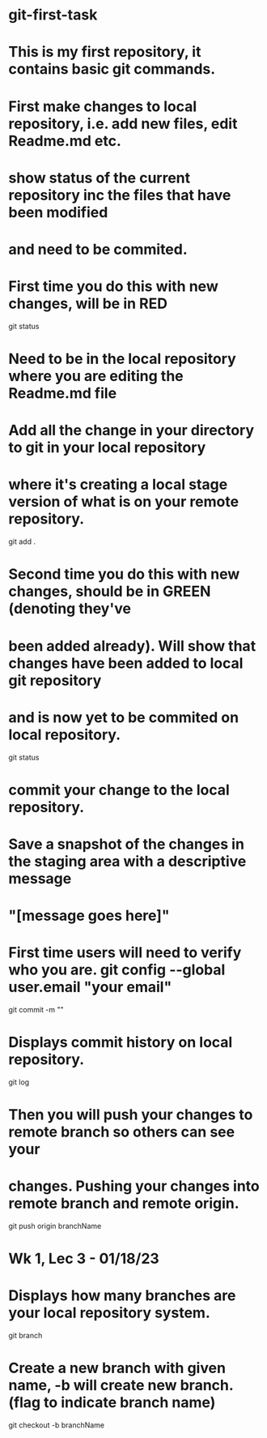 # git-first-task

# This is my first repository, it contains basic git commands.
# First make changes to local repository, i.e. add new files, edit Readme.md etc.


# show status of the current repository inc the files that have been modified
# and need to be commited. 
# First time you do this with new changes, will be in RED
git status

# Need to be in the local repository where you are editing the Readme.md file
# Add all the change in your directory to git in your local repository 
# where it's creating a local stage version of what is on your remote repository.
git add . 

# Second time you do this with new changes, should be in GREEN (denoting they've
# been added already). Will show that changes have been added to local git repository 
# and is now yet to be commited on local repository.
git status


# commit your change to the local repository. 
# Save a snapshot of the changes in the staging area with a descriptive message 
# "[message goes here]"
# First time users will need to verify who you are. git config --global user.email "your email"
git commit -m ""

# Displays commit history on local repository.
git log

# Then you will push your changes to remote branch so others can see your 
# changes. Pushing your changes into remote branch and remote origin.
git push origin branchName


# Wk 1, Lec 3 - 01/18/23

# Displays how many branches are your local repository system.
git branch

# Create a new branch with given name, -b will create new branch. (flag to indicate branch name)
git checkout -b branchName